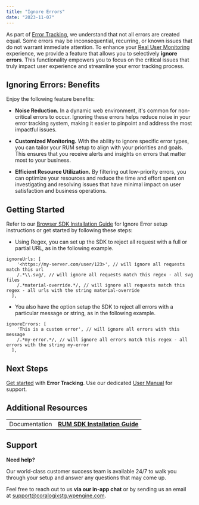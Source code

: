 ```yaml
---
title: "Ignore Errors"
date: "2023-11-07"
---
```


As part of [Error Tracking](https://coralogixstg.wpengine.com/docs/error-tracking/), we understand that not all errors are created equal. Some errors may be inconsequential, recurring, or known issues that do not warrant immediate attention. To enhance your [Real User Monitoring](https://coralogixstg.wpengine.com/docs/real-user-monitoring/) experience, we provide a feature that allows you to selectively **ignore errors**. This functionality empowers you to focus on the critical issues that truly impact user experience and streamline your error tracking process.

## Ignoring Errors: Benefits

Enjoy the following feature benefits:

- **Noise Reduction.** In a dynamic web environment, it's common for non-critical errors to occur. Ignoring these errors helps reduce noise in your error tracking system, making it easier to pinpoint and address the most impactful issues.

- **Customized Monitoring.** With the ability to ignore specific error types, you can tailor your RUM setup to align with your priorities and goals. This ensures that you receive alerts and insights on errors that matter most to your business.

- **Efficient Resource Utilization.** By filtering out low-priority errors, you can optimize your resources and reduce the time and effort spent on investigating and resolving issues that have minimal impact on user satisfaction and business operations.

## Getting Started

Refer to our [Browser SDK Installation Guide](https://coralogixstg.wpengine.com/docs/browser-sdk-installation-guide/#ignore-errors) for Ignore Error setup instructions or get started by following these steps:

- Using Regex, you can set up the SDK to reject all request with a full or partial URL, as in the following example.

```
ignoreUrls: [
    '<https://my-server.com/user/123>', // will ignore all requests match this url
    /.*\\.svg/, // will ignore all requests match this regex - all svg files
    /.*material-override.*/, // will ignore all requests match this regex - all urls with the string material-override
  ],

```

- You also have the option setup the SDK to reject all errors with a particular message or string, as in the following example.

```
ignoreErrors: [
    'This is a custom error', // will ignore all errors with this message
    /.*my-error.*/, // will ignore all errors match this regex - all errors with the string my-error
  ],

```

## Next Steps

[Get started](https://coralogixstg.wpengine.com/docs/error-tracking/) with **Error Tracking**. Use our dedicated [User Manual](https://coralogixstg.wpengine.com/docs/error-tracking-user-manual/) for support.

## Additional Resources

<table><tbody><tr><td>Documentation</td><td><a href="https://coralogixstg.wpengine.com/docs/browser-sdk-installation-guide/"><strong>RUM SDK Installation Guide</strong></a></td></tr></tbody></table>

## **Support**

**Need help?**

Our world-class customer success team is available 24/7 to walk you through your setup and answer any questions that may come up.

Feel free to reach out to us **via our in-app chat** or by sending us an email at [support@coralogixstg.wpengine.com](mailto:support@coralogixstg.wpengine.com).
